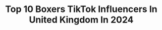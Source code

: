 ---
title: Top 10 Boxers TikTok Influencers In United Kingdom In 2024
description: >-
  Find top boxers TikTok influencers in United Kingdom in 2024. Most popular hashtags: #boxing #boxer #foryoupage #fyp.
platform: TikTok
hits: 38
text_top: Identify the most popular TikTok accounts on inBeat.
text_bottom: Our platform holds 38 TikTok influencers like this in United Kingdom for you to contact.
profiles:
  - username: "willosbornefights"
    fullname: >-
      Will Osborne
    bio: >-
      Boxer and MMA Fighter 🥊/🥋 General Fight Content 🏆
    location: "United Kingdom"
    followers: 37500
    engagement: 1044
    commentsToLikes: 0.037914
    id: ck97wwjgtsxik0j780q0g83lw
    verified: false
    hashtags: "#knockout, #mma, #ufc, #boxing"
  - username: "savannahatlanta"
    fullname: >-
      uncultured swine
    bio: >-
      kick-boxer, online currency trader & published model
    location: "United Kingdom"
    followers: 2493
    engagement: 758
    commentsToLikes: 0.045986
    id: ckajkawudpjxe0i78rxshljc2
    verified: false
    hashtags: "#foryoupage, #art, #selfisolation, #makeover"
  - username: "mimilouj"
    fullname: >-
      mimilouj
    bio: >-
      📍LDN 🏋🏼‍♀️ Fitness blogger & level 3 PT ♥️ Insta @mimilouj (20k) ✨
    location: "United Kingdom"
    followers: 3920
    engagement: 550
    commentsToLikes: 0.091608
    id: ckcuqp74pjdbb0j23lj2wt0b8
    verified: false
    hashtags: "#healthy, #diet, #workout, #health"
  - username: "brotherhoodboxing"
    fullname: >-
      brotherhoodboxing
    bio: >-
      Insta @brotherhoodboxing📸 B R O T H E R H O O D⚔️ Yorkshire champion Louis Brow
    location: "United Kingdom"
    followers: 35700
    engagement: 656
    commentsToLikes: 0.026348
    id: ck8adfhdp5tx40j78y1ziq5w6
    verified: false
    hashtags: "#boxer, #sparbar, #foryoupage, #boxingfans"
  - username: "sporthut"
    fullname: >-
      Sport Hut
    bio: >-
      🥊#1 Boxing / UFC page on TikTok ✅Follow for more! 👀40k followers?
    location: "United Kingdom"
    followers: 33600
    engagement: 638
    commentsToLikes: 0.018357
    id: ckb9aj0hvvjal0j231jd52j1g
    verified: false
    hashtags: "#foryoupage, #boxing, #boxer, #fyp"
  - username: "wimborneabc"
    fullname: >-
      Wimborne Boxing Club
    bio: >-
      England Boxing and BBBoC registered boxing club, Dorset
    location: "United Kingdom"
    followers: 34000
    engagement: 907
    commentsToLikes: 0.011913
    id: ck8adficg5u470j78fx07px0z
    verified: false
    hashtags: "#southpaw, #boxathome, #keepingfit, #training"
  - username: "seicholab"
    fullname: >-
      Seichō Lab
    bio: >-
      Boxing - Kickboxing - Muay Thai - MMA Videos 🥊 Shop our Canvas Art ⬇️
    location: "United Kingdom"
    followers: 13900
    engagement: 504
    commentsToLikes: 0.006178
    id: ckdhqfqyb1qoe0j23q28jwvoh
    verified: false
    hashtags: "#fight, #sports, #fighting, #mma"
  - username: "bestofboxing1"
    fullname: >-
      BestOfBoxing🥊🧟‍♂️
    bio: >-
      Best boxing content on TikTok🤩 Loma, USYK🇷🇺 Mike Tyson, Muhammad Ali🇺🇸
    location: "United Kingdom"
    followers: 29700
    engagement: 856
    commentsToLikes: 0.013191
    id: ck97wwk7fsxt00j78t1qoq0d3
    verified: false
    hashtags: "#foryoupage, #foryou, #bestofboxing, #boxing"
  - username: "papz14"
    fullname: >-
      Papz__
    bio: >-
      get me to 40k on insta @papz__. Sub to my Y0UTUBE👇🏽 500k?🥺 🇳🇬
    location: "United Kingdom"
    followers: 480800
    engagement: 2339
    commentsToLikes: 0.026469
    id: ckcdlzkk39xml0j23r4zg4d20
    verified: false
    hashtags: "#foryoupage, #british, #funny, #snapchat"
  - username: "george.png"
    fullname: >-
      George
    bio: >-
      🇲🇺🇬🇧 Sc: marshall_george I’m a constant mental breakdown don’t support hate
    location: "United Kingdom"
    followers: 61500
    engagement: 1797
    commentsToLikes: 0.137200
    id: ckcv43zgropnc0j23bj2bw6b4
    verified: false
    hashtags: "#relatable, #foryoupage, #foryou, #wholesome"
---